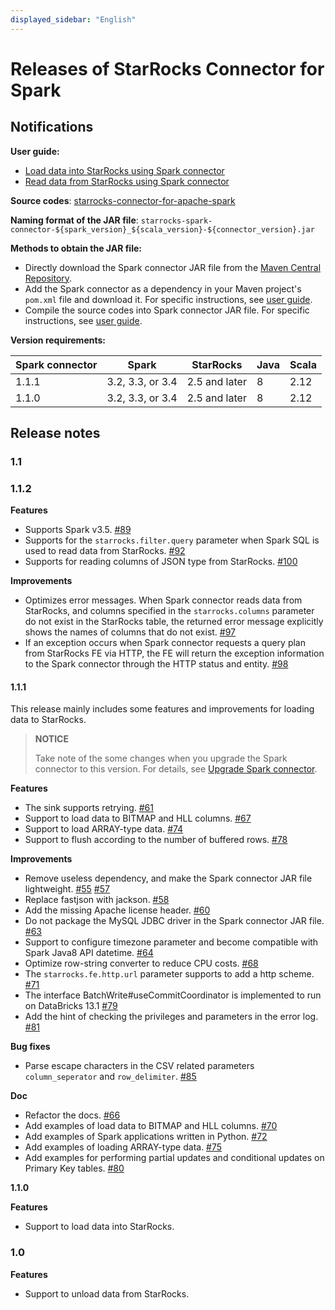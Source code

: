 ```yaml
---
displayed_sidebar: "English"
---
```


# Releases of StarRocks Connector for Spark

## Notifications

**User guide:**

- [Load data into StarRocks using Spark connector](../loading/Spark-connector-starrocks.md)
- [Read data from StarRocks using Spark connector](../unloading/Spark_connector.md)

**Source codes**: [starrocks-connector-for-apache-spark](https://github.com/StarRocks/starrocks-connector-for-apache-spark)

**Naming format of the JAR file**: `starrocks-spark-connector-${spark_version}_${scala_version}-${connector_version}.jar`

**Methods to obtain the JAR file:**

- Directly download the Spark connector JAR file from the [Maven Central Repository](https://repo1.maven.org/maven2/com/starrocks).
- Add the Spark connector as a dependency in your Maven project's `pom.xml` file and download it. For specific instructions, see [user guide](../loading/Spark-connector-starrocks.md#obtain-spark-connector).
- Compile the source codes into Spark connector JAR file. For specific instructions, see [user guide](../loading/Spark-connector-starrocks.md#obtain-spark-connector).

**Version requirements:**

| Spark connector | Spark            | StarRocks     | Java | Scala |
| --------------- | ---------------- | ------------- | ---- | ----- |
| 1.1.1           | 3.2, 3.3, or 3.4 | 2.5 and later | 8    | 2.12  |
| 1.1.0           | 3.2, 3.3, or 3.4 | 2.5 and later | 8    | 2.12  |

## Release notes

### 1.1

### 1.1.2

**Features**

- Supports Spark v3.5. [#89](https://github.com/StarRocks/starrocks-connector-for-apache-spark/pull/89)
- Supports for the `starrocks.filter.query` parameter when Spark SQL is used to read data from StarRocks. [#92](https://github.com/StarRocks/starrocks-connector-for-apache-spark/pull/92)
- Supports for reading columns of JSON type from StarRocks. [#100](https://github.com/StarRocks/starrocks-connector-for-apache-spark/pull/100)

**Improvements**

- Optimizes error messages. When Spark connector reads data from StarRocks, and columns specified in the `starrocks.columns` parameter do not exist in the StarRocks table, the returned error message explicitly shows the names of columns that do not exist. [#97](https://github.com/StarRocks/starrocks-connector-for-apache-spark/pull/97)
- If an exception occurs when Spark connector requests a query plan from StarRocks FE via HTTP, the FE will return the exception information to the Spark connector through the HTTP status and entity. [#98](https://github.com/StarRocks/starrocks-connector-for-apache-spark/pull/98)

#### 1.1.1

This release mainly includes some features and improvements for loading data to StarRocks.

> **NOTICE**
>
> Take note of the some changes when you upgrade the Spark connector to this version. For details, see [Upgrade Spark connector](../loading/Spark-connector-starrocks.md#upgrade-from-version-110-to-111).

**Features**

- The sink supports retrying. [#61](https://github.com/StarRocks/starrocks-connector-for-apache-spark/pull/61)
- Support to load data to BITMAP and HLL columns. [#67](https://github.com/StarRocks/starrocks-connector-for-apache-spark/pull/67)
- Support to load ARRAY-type data. [#74](https://github.com/StarRocks/starrocks-connector-for-apache-spark/pull/74)
- Support to flush according to the number of buffered rows. [#78](https://github.com/StarRocks/starrocks-connector-for-apache-spark/pull/78)

**Improvements**

- Remove useless dependency, and make the Spark connector JAR file lightweight. [#55](https://github.com/StarRocks/starrocks-connector-for-apache-spark/pull/55) [#57](https://github.com/StarRocks/starrocks-connector-for-apache-spark/pull/57)
- Replace fastjson with jackson. [#58](https://github.com/StarRocks/starrocks-connector-for-apache-spark/pull/58)
- Add the missing Apache license header. [#60](https://github.com/StarRocks/starrocks-connector-for-apache-spark/pull/60)
- Do not package the MySQL JDBC driver in the Spark connector JAR file. [#63](https://github.com/StarRocks/starrocks-connector-for-apache-spark/pull/63)
- Support to configure timezone parameter and become compatible with Spark Java8 API datetime. [#64](https://github.com/StarRocks/starrocks-connector-for-apache-spark/pull/64)
- Optimize row-string converter to reduce CPU costs. [#68](https://github.com/StarRocks/starrocks-connector-for-apache-spark/pull/68)
- The `starrocks.fe.http.url` parameter supports to add a http scheme. [#71](https://github.com/StarRocks/starrocks-connector-for-apache-spark/pull/71)
- The interface BatchWrite#useCommitCoordinator is implemented to run on DataBricks 13.1 [#79](https://github.com/StarRocks/starrocks-connector-for-apache-spark/pull/79)
- Add the hint of checking the privileges and parameters in the error log. [#81](https://github.com/StarRocks/starrocks-connector-for-apache-spark/pull/81)

**Bug fixes**

- Parse escape characters in the CSV related parameters  `column_seperator` and `row_delimiter`. [#85](https://github.com/StarRocks/starrocks-connector-for-apache-spark/pull/85)

**Doc**

- Refactor the docs. [#66](https://github.com/StarRocks/starrocks-connector-for-apache-spark/pull/66)
- Add examples of load data to BITMAP and HLL columns. [#70](https://github.com/StarRocks/starrocks-connector-for-apache-spark/pull/70)
- Add examples of Spark applications written in Python. [#72](https://github.com/StarRocks/starrocks-connector-for-apache-spark/pull/72)
- Add examples of loading ARRAY-type data. [#75](https://github.com/StarRocks/starrocks-connector-for-apache-spark/pull/75)
- Add examples for performing partial updates and conditional updates on Primary Key tables. [#80](https://github.com/StarRocks/starrocks-connector-for-apache-spark/pull/80)

**1.1.0**

**Features**

- Support to load data into StarRocks.

### 1.0

**Features**

- Support to unload data from StarRocks.
